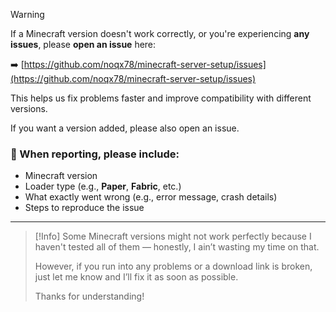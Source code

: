 > [!Warning]
> If a Minecraft version doesn't work correctly, or you're experiencing **any issues**, please **open an issue** here:
>
> ➡️ [https://github.com/noqx78/minecraft-server-setup/issues](https://github.com/noqx78/minecraft-server-setup/issues)
>
> This helps us fix problems faster and improve compatibility with different versions.
>
> If you want a version added, please also open an issue.
>
> ### 📝 When reporting, please include:
> - Minecraft version  
> - Loader type (e.g., **Paper**, **Fabric**, etc.)  
> - What exactly went wrong (e.g., error message, crash details)  
> - Steps to reproduce the issue  


---


> [!Info]
> Some Minecraft versions might not work perfectly because I haven't tested all of them — honestly, I ain’t wasting my time on that.  
>  
> However, if you run into any problems or a download link is broken, just let me know and I’ll fix it as soon as possible.  
>  
> Thanks for understanding!
